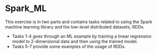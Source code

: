 # Spark_ML
This exercise is in two parts and contains tasks related to using the Spark machine learning library and the low-level distributed datasets, RDDs. 
* Tasks 1-4 goes through an ML example by training a linear regression model to 2-dimensional data and then using the trained model.
* Tasks 5-7 provide some examples of the usage of RDDs.
